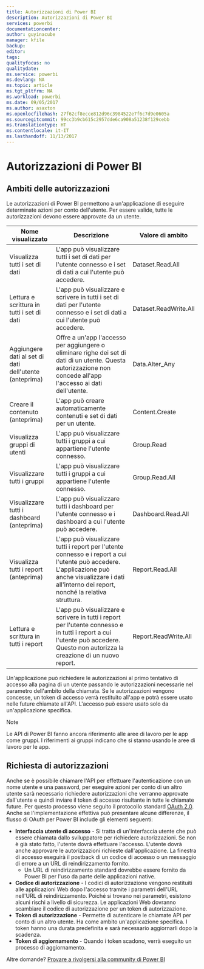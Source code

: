 ```yaml
---
title: Autorizzazioni di Power BI
description: Autorizzazioni di Power BI
services: powerbi
documentationcenter: 
author: guyinacube
manager: kfile
backup: 
editor: 
tags: 
qualityfocus: no
qualitydate: 
ms.service: powerbi
ms.devlang: NA
ms.topic: article
ms.tgt_pltfrm: NA
ms.workload: powerbi
ms.date: 09/05/2017
ms.author: asaxton
ms.openlocfilehash: 27f62cf8ecce812d96c3984522e7f6c7d9e0605a
ms.sourcegitcommit: 99cc3b9cb615c2957dde6ca908a51238f129cebb
ms.translationtype: HT
ms.contentlocale: it-IT
ms.lasthandoff: 11/13/2017
---
```

# <a name="power-bi-permissions"></a>Autorizzazioni di Power BI
## <a name="permission-scopes"></a>Ambiti delle autorizzazioni
Le autorizzazioni di Power BI permettono a un'applicazione di eseguire determinate azioni per conto dell'utente. Per essere valide, tutte le autorizzazioni devono essere approvate da un utente.

| Nome visualizzato | Descrizione | Valore di ambito |
| --- | --- | --- |
| Visualizza tutti i set di dati |L'app può visualizzare tutti i set di dati per l'utente connesso e i set di dati a cui l'utente può accedere. |Dataset.Read.All |
| Lettura e scrittura in tutti i set di dati |L'app può visualizzare e scrivere in tutti i set di dati per l'utente connesso e i set di dati a cui l'utente può accedere. |Dataset.ReadWrite.All |
| Aggiungere dati al set di dati dell'utente (anteprima) |Offre a un'app l'accesso per aggiungere o eliminare righe dei set di dati di un utente. Questa autorizzazione non concede all'app l'accesso ai dati dell'utente. |Data.Alter_Any |
| Creare il contenuto (anteprima) |L'app può creare automaticamente contenuti e set di dati per un utente. |Content.Create |
| Visualizza gruppi di utenti |L'app può visualizzare tutti i gruppi a cui appartiene l'utente connesso. |Group.Read |
| Visualizzare tutti i gruppi |L'app può visualizzare tutti i gruppi a cui appartiene l'utente connesso. |Group.Read.All |
| Visualizzare tutti i dashboard (anteprima) |L'app può visualizzare tutti i dashboard per l'utente connesso e i dashboard a cui l'utente può accedere. |Dashboard.Read.All |
| Visualizza tutti i report (anteprima) |L'app può visualizzare tutti i report per l'utente connesso e i report a cui l'utente può accedere. L'applicazione può anche visualizzare i dati all'interno dei report, nonché la relativa struttura. |Report.Read.All |
| Lettura e scrittura in tutti i report |L'app può visualizzare e scrivere in tutti i report per l'utente connesso e in tutti i report a cui l'utente può accedere. Questo non autorizza la creazione di un nuovo report. |Report.ReadWrite.All |

Un'applicazione può richiedere le autorizzazioni al primo tentativo di accesso alla pagina di un utente passando le autorizzazioni necessarie nel parametro dell'ambito della chiamata. Se le autorizzazioni vengono concesse, un token di accesso verrà restituito all'app e potrà essere usato nelle future chiamate all'API. L'accesso può essere usato solo da un'applicazione specifica.

> [!NOTE]
> Le API di Power BI fanno ancora riferimento alle aree di lavoro per le app come gruppi. I riferimenti ai gruppi indicano che si stanno usando le aree di lavoro per le app.
> 
> 

## <a name="requesting-permissions"></a>Richiesta di autorizzazioni
Anche se è possibile chiamare l'API per effettuare l'autenticazione con un nome utente e una password, per eseguire azioni per conto di un altro utente sarà necessario richiedere autorizzazioni che verranno approvate dall'utente e quindi inviare il token di accesso risultante in tutte le chiamate future. Per questo processo viene seguito il protocollo standard [OAuth 2.0](http://oauth.net/2/). Anche se l'implementazione effettiva può presentare alcune differenze, il flusso di OAuth per Power BI include gli elementi seguenti:

* **Interfaccia utente di accesso** - Si tratta di un'interfaccia utente che può essere chiamata dallo sviluppatore per richiedere autorizzazioni. Se non è già stato fatto, l'utente dovrà effettuare l'accesso. L'utente dovrà anche approvare le autorizzazioni richieste dall'applicazione. La finestra di accesso eseguirà il postback di un codice di accesso o un messaggio di errore a un URL di reindirizzamento fornito.
  * Un URL di reindirizzamento standard dovrebbe essere fornito da Power BI per l'uso da parte delle applicazioni native.
* **Codice di autorizzazione** - I codici di autorizzazione vengono restituiti alle applicazioni Web dopo l'accesso tramite i parametri dell'URL nell'URL di reindirizzamento. Poiché si trovano nei parametri, esistono alcuni rischi a livello di sicurezza. Le applicazioni Web dovranno scambiare il codice di autorizzazione per un token di autorizzazione.
* **Token di autorizzazione** - Permette di autenticare le chiamate API per conto di un altro utente. Ha come ambito un'applicazione specifica. I token hanno una durata predefinita e sarà necessario aggiornarli dopo la scadenza.
* **Token di aggiornamento** - Quando i token scadono, verrà eseguito un processo di aggiornamento.

Altre domande? [Provare a rivolgersi alla community di Power BI](http://community.powerbi.com/)

